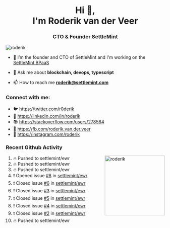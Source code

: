 <h1 align="center">Hi 👋,<br/> I'm Roderik van der Veer</h1>
<h3 align="center">CTO & Founder SettleMint</h3>

<p align="left"> <img src="https://komarev.com/ghpvc/?username=roderik" alt="roderik" /> </p>

- 🔭 I’m the founder and CTO of SettleMint and I'm working on the [SettleMint BPaaS](https://settlemint.com)

- 💬 Ask me about **blockchain, devops, typescript**

- 📫 How to reach me **roderik@settlemint.com**



### Connect with me:

- 🐦 https://twitter.com/r0derik
- 🏢 https://linkedin.com/in/roderik
- 📚 https://stackoverflow.com/users/278584
- 🙊 https://fb.com/roderik.van.der.veer
- 📸 https://instagram.com/roderik

### Recent Github Activity
<img src="https://github-readme-stats.vercel.app/api?username=roderik&show_icons=true&count_private=true" alt="roderik" align="right" height="190" />

<!--START_SECTION:activity-->
1. 🔥 Pushed to settlemint/ewr
2. 🔥 Pushed to settlemint/ewr
3. 🔥 Pushed to settlemint/ewr
4. ❗️ Opened issue [#8](https://github.com/settlemint/ewr/issues/8) in [settlemint/ewr](https://github.com/settlemint/ewr)
5. ❗️ Closed issue [#6](https://github.com/settlemint/ewr/issues/6) in [settlemint/ewr](https://github.com/settlemint/ewr)
6. ❗️ Closed issue [#3](https://github.com/settlemint/ewr/issues/3) in [settlemint/ewr](https://github.com/settlemint/ewr)
7. ❗️ Closed issue [#5](https://github.com/settlemint/ewr/issues/5) in [settlemint/ewr](https://github.com/settlemint/ewr)
8. ❗️ Closed issue [#4](https://github.com/settlemint/ewr/issues/4) in [settlemint/ewr](https://github.com/settlemint/ewr)
9. ❗️ Closed issue [#2](https://github.com/settlemint/ewr/issues/2) in [settlemint/ewr](https://github.com/settlemint/ewr)
10. 🔥 Pushed to settlemint/ewr
<!--END_SECTION:activity-->